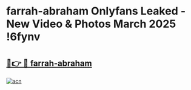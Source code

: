 # farrah-abraham Onlyfans Leaked - New Video & Photos March 2025 !6fynv

# <h2><a href="https://ndfhvn.iuczelnia.edu.pl?title=farrah-abraham&ref=6fynv">🔗👉 🔴 farrah-abraham</a></h2>

[![acn](https://github.com/user-attachments/assets/0f9c940e-d8b0-45ae-aac7-cd30a18b3e1c)](https://ndfhvn.iuczelnia.edu.pl?title=farrah-abraham&ref=6fynv)


